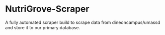 # NutriGrove-Scraper
A fully automated scraper build to scrape data from dineoncampus/umassd and store it to our primary database.
